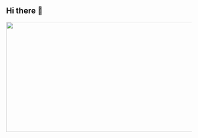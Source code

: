 ## Hi there 👋


<a href="https://github.com/devxb/gitanimals">
<img
  src="https://render.gitanimals.org/farms/seokjun01"
  width="600"
  height="300"
/>
</a>
<!--
**seokjun01/seokjun01** is a ✨ _special_ ✨ repository because its `README.md` (this file) appears on your GitHub profile.

Here are some ideas to get you started:

- 🔭 I’m currently working on ...
- 🌱 I’m currently learning ...
- 👯 I’m looking to collaborate on ...
- 🤔 I’m looking for help with ...
- 💬 Ask me about ...
- 📫 How to reach me: ...
- 😄 Pronouns: ...
- ⚡ Fun fact: ...
-->
